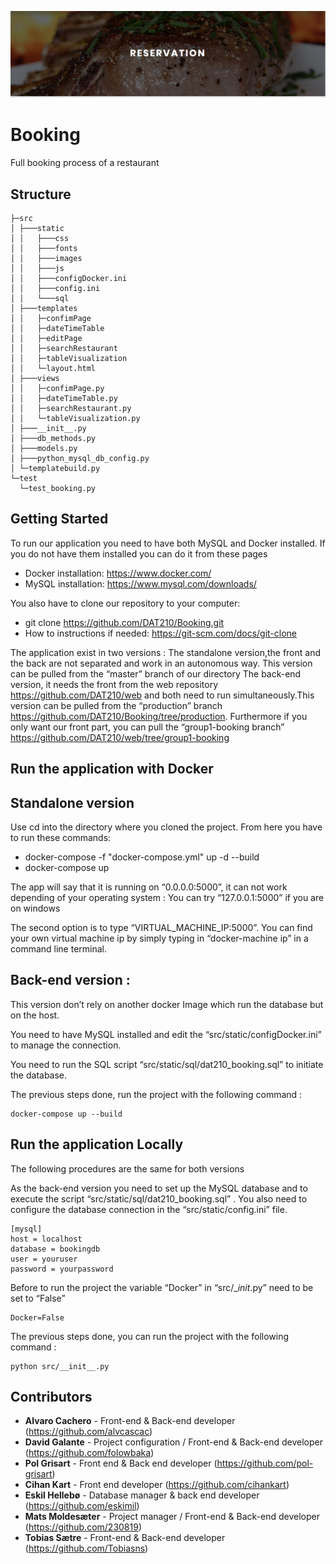![alt text](https://github.com/DAT210/Booking/blob/master/src/static/images/logoBooking.PNG)
# Booking

Full booking process of a restaurant
## Structure
```
├─src 
│ ├───static
│ │   ├───css
│ │   ├───fonts   
│ │   ├───images
│ │   ├───js
│ │   ├───configDocker.ini
│ │   ├───config.ini
│ │   └───sql       
│ ├───templates
│ │   ├─confimPage
│ │   ├─dateTimeTable
│ │   ├─editPage
│ │   ├─searchRestaurant
│ │   ├─tableVisualization
│ │   └─layout.html
│ ├───views
│ │   ├─confimPage.py
│ │   ├─dateTimeTable.py
│ │   ├─searchRestaurant.py
│ │   └─tableVisualization.py
│ ├───__init__.py
│ ├───db_methods.py
│ ├───models.py
│ ├───python_mysql_db_config.py
│ └─templatebuild.py
└─test
  └─test_booking.py
```
## Getting Started

To run our application you need to have both MySQL and Docker installed. If you do not have them installed you can do it from these pages
  - Docker installation: https://www.docker.com/
  - MySQL installation: https://www.mysql.com/downloads/

You also have to clone our repository to your computer:
  - git clone https://github.com/DAT210/Booking.git
  - How to instructions if needed: https://git-scm.com/docs/git-clone

The application exist in two versions :
The standalone version,the front and the back are not separated and work in an autonomous way. This version can be pulled from the “master” branch of our directory
The back-end version, it needs the front from the web repository https://github.com/DAT210/web and both need to run simultaneously.This version can be pulled from the “production” branch https://github.com/DAT210/Booking/tree/production. Furthermore if you only want our front part, you can pull the “group1-booking branch” https://github.com/DAT210/web/tree/group1-booking

## Run the application with Docker

## Standalone version
Use cd into the directory where you cloned the project. From here you have to run these commands: 
  - docker-compose -f "docker-compose.yml" up -d --build
  - docker-compose up

The app will say that it is running on “0.0.0.0:5000”, it can not work depending of your operating system :
You can try “127.0.0.1:5000” if you are on windows

The second option is to type “VIRTUAL_MACHINE_IP:5000”. You can find your own virtual machine ip by simply typing in “docker-machine ip” in a command line terminal. 

## Back-end version :
This version don’t rely on another docker Image which run the database but on the host.

You need to have MySQL installed and edit the “src/static/configDocker.ini” to manage the connection.

You need to run the SQL script “src/static/sql/dat210_booking.sql” to initiate the database.

The previous steps done, run the project with the following command :
```
docker-compose up --build
```
## Run the application Locally

The following procedures are the same for both versions

As the back-end version you need to set up the MySQL database and to execute the script “src/static/sql/dat210_booking.sql” .
You also need to configure the database connection in the “src/static/config.ini” file.
```
[mysql]
host = localhost
database = bookingdb
user = youruser
password = yourpassword
```
Before to run the project the variable “Docker” in “src/__init_.py” need to be set to “False”
```
Docker=False
```
The previous steps done, you can run the project with the following command :

```
python src/__init__.py
```

## Contributors

* **Alvaro Cachero** - Front-end & Back-end developer (https://github.com/alvcascac)
* **David Galante** - Project configuration / Front-end & Back-end developer (https://github.com/folowbaka)
* **Pol Grisart** - Front end & Back end developer (https://github.com/pol-grisart)
* **Cihan Kart** - Front end developer (https://github.com/cihankart)
* **Eskil Hellebø** - Database manager & back end developer (https://github.com/eskimil)
* **Mats Moldesæter** - Project manager / Front-end & Back-end developer (https://github.com/230819)
* **Tobias Sætre** - Front-end & Back-end developer (https://github.com/Tobiasns)

